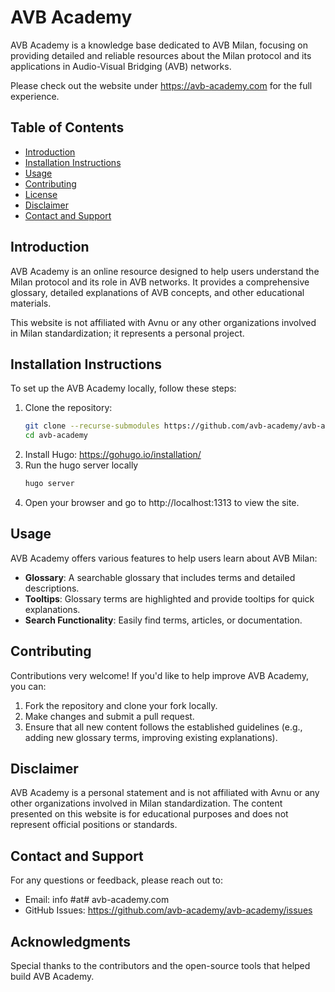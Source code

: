 # AVB Academy

AVB Academy is a knowledge base dedicated to AVB Milan, focusing on providing detailed and reliable resources about the Milan protocol and its applications in Audio-Visual Bridging (AVB) networks.

Please check out the website under https://avb-academy.com for the full experience.

## Table of Contents

- [Introduction](#introduction)
- [Installation Instructions](#installation-instructions)
- [Usage](#usage)
- [Contributing](#contributing)
- [License](#license)
- [Disclaimer](#disclaimer)
- [Contact and Support](#contact-and-support)

## Introduction

AVB Academy is an online resource designed to help users understand the Milan protocol and its role in AVB networks. It provides a comprehensive glossary, detailed explanations of AVB concepts, and other educational materials.

This website is not affiliated with Avnu or any other organizations involved in Milan standardization; it represents a personal project.

## Installation Instructions

To set up the AVB Academy locally, follow these steps:

1. Clone the repository:
   ```bash
   git clone --recurse-submodules https://github.com/avb-academy/avb-academy.git
   cd avb-academy
   ```
2. Install Hugo: https://gohugo.io/installation/
3. Run the hugo server locally
    ```bash
    hugo server
    ```
5. Open your browser and go to http://localhost:1313 to view the site.

## Usage

AVB Academy offers various features to help users learn about AVB Milan:

- **Glossary**: A searchable glossary that includes terms and detailed descriptions.
- **Tooltips**: Glossary terms are highlighted and provide tooltips for quick explanations.
- **Search Functionality**: Easily find terms, articles, or documentation.

## Contributing

Contributions very welcome! If you'd like to help improve AVB Academy, you can:

1. Fork the repository and clone your fork locally.
2. Make changes and submit a pull request.
3. Ensure that all new content follows the established guidelines (e.g., adding new glossary terms, improving existing explanations).

## Disclaimer

AVB Academy is a personal statement and is not affiliated with Avnu or any other organizations involved in Milan standardization. The content presented on this website is for educational purposes and does not represent official positions or standards.

## Contact and Support

For any questions or feedback, please reach out to:

- Email: info #at# avb-academy.com
- GitHub Issues: https://github.com/avb-academy/avb-academy/issues

## Acknowledgments

Special thanks to the contributors and the open-source tools that helped build AVB Academy.